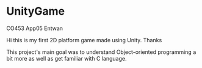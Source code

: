 # UnityGame
CO453 App05 Entwan

Hi this is my first 2D platform game made using Unity. Thanks

This project's main goal was to understand Object-oriented programming a bit more as well as get familiar with C language.
